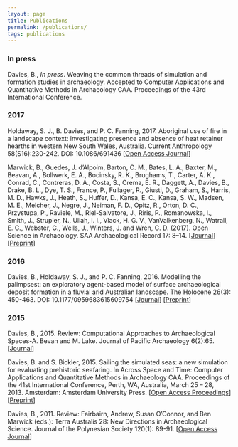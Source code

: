 ```yaml
---
layout: page
title: Publications
permalink: /publications/
tags: publications
---
```


### In press

Davies, B., *In press*. Weaving the common threads of simulation and formation studies in archaeology. Accepted to Computer Applications and Quantitative Methods in Archaeology CAA. Proceedings of the 43rd International Conference.

### 2017

Holdaway, S. J., B. Davies, and P. C. Fanning, 2017. Aboriginal use of fire in a landscape context: investigating presence and absence of heat retainer hearths in western New South Wales, Australia. Current Anthropology 58(S16):230-242. DOI: 10.1086/691436 [[Open Access Journal](http://www.journals.uchicago.edu/doi/abs/10.1086/691436)] 

Marwick, B., Guedes, J. d’Alpoim, Barton, C. M., Bates, L. A., Baxter, M., Beavan, A., Bollwerk, E. A., Bocinsky, R. K., Brughams, T., Carter, A. K., Conrad, C., Contreras, D. A., Costa, S., Crema, E. R., Daggett, A., Davies, B., Drake, B. L., Dye, T. S., France, P., Fullager, R., Giusti, D., Graham, S., Harris, M. D., Hawks, J., Heath, S., Huffer, D., Kansa, E. C., Kansa, S. W., Madsen, M. E., Melcher, J., Negre, J., Neiman, F. D., Opitz, R., Orton, D. C., Przystupa, P., Raviele, M., Riel-Salvatore, J., Riris, P., Romanowska, I., Smith, J., Strupler, N., Ullah, I. I., Vlack, H. G. V., VanValkenberg, N., Watrall, E. C., Webster, C., Wells, J., Winters, J. and Wren, C. D. (2017). Open Science in Archaeology. SAA Archaeological Record 17: 8–14. [[Journal](http://www.saa.org/Portals/0/SAA_Record_Sept_2017_Final_LR.pdf)] [[Preprint](https://osf.io/qcwtc/)]

### 2016

Davies, B., Holdaway, S. J., and P. C. Fanning, 2016. Modelling the palimpsest: an exploratory agent-based model of surface archaeological deposit formation in a fluvial arid Australian landscape. The Holocene 26(3): 450-463. DOI: 10.1177/0959683615609754 [[Journal](http://journals.sagepub.com/doi/abs/10.1177/0959683615609754)] [[Preprint](https://www.researchgate.net/publication/283276532_Modelling_the_palimpsest_An_exploratory_agent-based_model_of_surface_archaeological_deposit_formation_in_a_fluvial_arid_Australian_landscape)]

### 2015

Davies, B., 2015. Review: Computational Approaches to Archaeological Spaces-A. Bevan and M. Lake. Journal of Pacific Archaeology 6(2):65. [[Journal](http://www.pacificarchaeology.org/index.php/journal/article/view/171)]

Davies, B. and S. Bickler, 2015. Sailing the simulated seas: a new simulation for evaluating prehistoric seafaring. In Across Space and Time: Computer Applications and Quantitative Methods in Archaeology CAA. Proceedings of the 41st International Conference, Perth, WA, Australia, March 25 – 28, 2013.  Amsterdam: Amsterdam University Press. [[Open Access Proceedings](http://www.oapen.org/search?keyword=9789089647153)] [[Preprint](https://www.researchgate.net/publication/308100959_Sailing_the_Simulated_Seas_a_New_Simulation_for_Evaluating_Prehistoric_Seafaring?ev=prf_high)]
 
Davies, B., 2011. Review: Fairbairn, Andrew, Susan O’Connor, and Ben Marwick (eds.): Terra Australis 28: New Directions in Archaeological Science. Journal of the Polynesian Society 120(1): 89-91. [[Open Access Journal](http://www.jps.auckland.ac.nz/document/Volume_120_2011/Volume_120%2C_No._1/%5BReview%5D_Fairbairn%2C_Andrew%2C_Susan_O%26%2339%3BConnor%2C_and_Ben_Marwick_%28eds%29%3A_New_Directions_in_Archaeological_Science%2C_reviewed_by_Benjamin_Davies%2C_p_89-91?action=null)]


